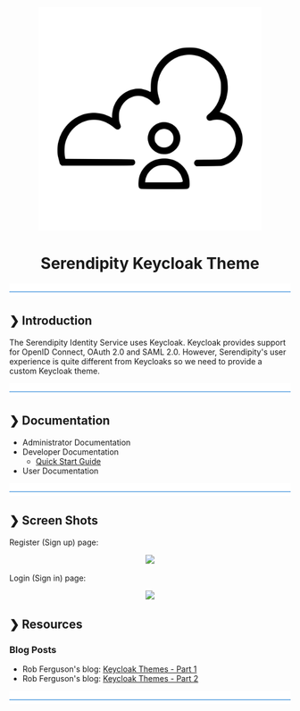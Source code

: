 <p align="center">
  <img src="./serendipity-logo.svg" alt="Serendipity" width="400"/>
</p>

<h1 align="center">Serendipity Keycloak Theme</h1>

![divider](./divider.png)

## ❯ Introduction

The Serendipity Identity Service uses Keycloak. Keycloak provides support for OpenID Connect, OAuth 2.0 and SAML 2.0.
However, Serendipity's user experience is quite different from Keycloaks so we need to provide a custom Keycloak theme.

![divider](./divider.png)

## ❯ Documentation

* Administrator Documentation
* Developer Documentation
  * [Quick Start Guide](./docs/developer/quick-start-guide.md)
* User Documentation

![divider](./divider.png)

## ❯ Screen Shots

Register (Sign up) page:

<p align="center">
  <img src="https://github.com/Robinyo/serendipity-keycloak-theme/blob/master/screen-shots/oidc-register.png">
</p>

Login (Sign in) page:

<p align="center">
  <img src="https://github.com/Robinyo/serendipity-keycloak-theme/blob/master/screen-shots/oidc-login.png">
</p>

## ❯ Resources

### Blog Posts

* Rob Ferguson's blog: [Keycloak Themes - Part 1](https://robferguson.org/blog/2020/04/12/keycloak-themes-part-1/)
* Rob Ferguson's blog: [Keycloak Themes - Part 2](https://robferguson.org/blog/2020/04/17/keycloak-themes-part-2/)

![divider](./divider.png)
